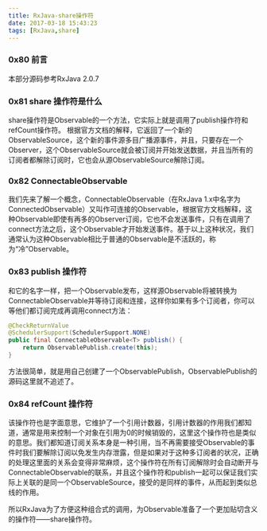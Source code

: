 ```yaml
---
title: RxJava-share操作符
date: 2017-03-18 15:43:23
tags: [RxJava,share]
---
```


### 0x80 前言

本部分源码参考RxJava 2.0.7

### 0x81 share 操作符是什么

share操作符是Observable的一个方法，它实际上就是调用了publish操作符和refCount操作符。
根据官方文档的解释，它返回了一个新的ObservableSource，这个新的事件源多目广播源事件，并且，只要存在一个Observer，这个ObservableSource就会被订阅并开始发送数据，并且当所有的订阅者都解除订阅时，它也会从源ObservableSource解除订阅。

### 0x82 ConnectableObservable

我们先来了解一个概念，ConnectableObservable（在RxJava 1.x中名字为ConnectedObservable）又叫作可连接的Observable，根据官方文档解释，这种Observable即使有再多的Observer订阅，它也不会发送事件，只有在调用了connect方法之后，这个Observable才开始发送事件。基于以上这种状况，我们通常认为这种Observable相比于普通的Observable是不活跃的，称为“冷”Observable。

### 0x83 publish 操作符

和它的名字一样，把一个Observable发布，这样源Observable将被转换为ConnectableObservable并等待订阅和连接，这样你如果有多个订阅者，你可以等他们都订阅完成再调用connect方法：

```Java
@CheckReturnValue
@SchedulerSupport(SchedulerSupport.NONE)
public final ConnectableObservable<T> publish() {
    return ObservablePublish.create(this);
}
```

方法很简单，就是用自己创建了一个ObservablePublish，ObservablePublish的源码这里就不追述了。

### 0x84 refCount 操作符

该操作符也是字面意思，它维护了一个引用计数器，引用计数器的作用我们都知道，通常是用来控制一个对象在引用为0的时候销毁的，这里这个操作符也是类似的意思。我们都知道订阅关系本身是一种引用，当不再需要接受Observable的事件时我们要解除订阅以免发生内存泄露，但是如果对于这种多订阅者的状况，正确的处理这里面的关系会变得非常麻烦，这个操作符在所有订阅解除时会自动断开与ConnectableObservable的联系，并且这个操作符和publish一起可以保证我们实际上关联的是同一个ObservableSource，接受的是同样的事件，从而起到类似总线的作用。

所以RxJava为了方便这种组合式的调用，为Observable准备了一个更加贴切含义的操作符——share操作符。
